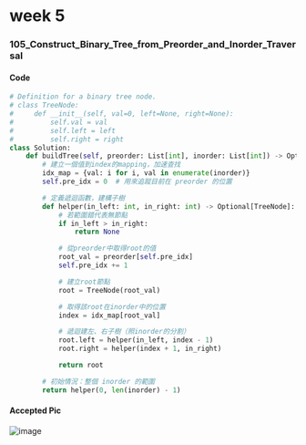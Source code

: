 # week 5
### 105_Construct_Binary_Tree_from_Preorder_and_Inorder_Traversal
#### Code
```python
# Definition for a binary tree node.
# class TreeNode:
#     def __init__(self, val=0, left=None, right=None):
#         self.val = val
#         self.left = left
#         self.right = right
class Solution:
    def buildTree(self, preorder: List[int], inorder: List[int]) -> Optional[TreeNode]:
        # 建立一個值到index的mapping，加速查找
        idx_map = {val: i for i, val in enumerate(inorder)}
        self.pre_idx = 0  # 用來追蹤目前在 preorder 的位置

        # 定義遞迴函數，建構子樹
        def helper(in_left: int, in_right: int) -> Optional[TreeNode]:
            # 若範圍錯代表無節點
            if in_left > in_right:
                return None

            # 從preorder中取得root的值
            root_val = preorder[self.pre_idx]
            self.pre_idx += 1

            # 建立root節點
            root = TreeNode(root_val)

            # 取得該root在inorder中的位置
            index = idx_map[root_val]

            # 遞迴建左、右子樹（照inorder的分割）
            root.left = helper(in_left, index - 1)
            root.right = helper(index + 1, in_right)

            return root

        # 初始情況：整個 inorder 的範圍
        return helper(0, len(inorder) - 1)
```
#### Accepted Pic
![image](https://github.com/user-attachments/assets/6e633d95-698c-41cb-8520-7936d341605e)



